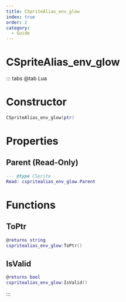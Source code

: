 ```yaml
---
title: CSpriteAlias_env_glow
index: true
order: 2
category:
  - Guide
---
```


# CSpriteAlias_env_glow

::: tabs
@tab Lua
# Constructor
```lua
CSpriteAlias_env_glow(ptr)
```
# Properties
## Parent (Read-Only)
```lua
--- @type CSprite
Read: cspritealias_env_glow.Parent
```
# Functions
## ToPtr
```lua
@returns string
cspritealias_env_glow:ToPtr()
```
## IsValid
```lua
@returns bool
cspritealias_env_glow:IsValid()
```

:::